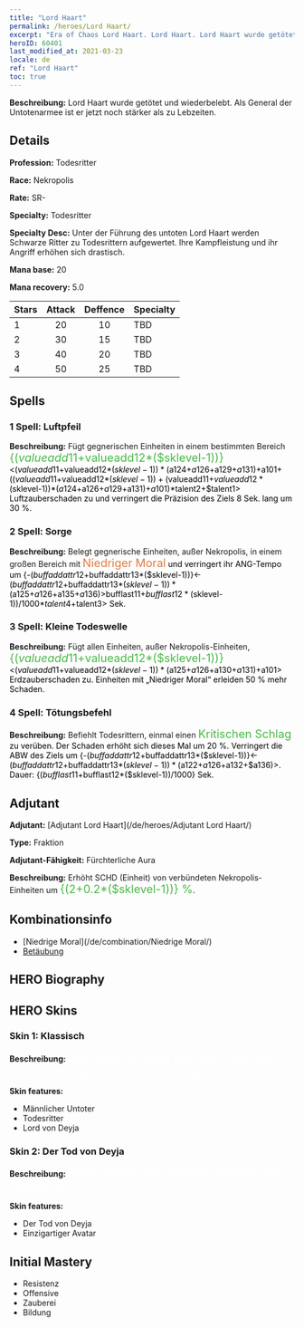 ```yaml
---
title: "Lord Haart"
permalink: /heroes/Lord Haart/
excerpt: "Era of Chaos Lord Haart. Lord Haart. Lord Haart wurde getötet und wiederbelebt. Als General der Untotenarmee ist er jetzt noch stärker als zu Lebzeiten."
heroID: 60401
last_modified_at: 2021-03-23
locale: de
ref: "Lord Haart"
toc: true
---
```

 **Beschreibung:** Lord Haart wurde getötet und wiederbelebt. Als General der Untotenarmee ist er jetzt noch stärker als zu Lebzeiten.
## Details
 **Profession:** Todesritter

 **Race:** Nekropolis

 **Rate:** SR-

 **Specialty:** Todesritter

 **Specialty Desc:** Unter der Führung des untoten Lord Haart werden Schwarze Ritter zu Todesrittern aufgewertet. Ihre Kampfleistung und ihr Angriff erhöhen sich drastisch.

 **Mana base:** 20

 **Mana recovery:** 5.0


  | Stars   |     Attack     |    Deffence    |      Specialty     |
  |---------|:---------------:|:---------------:|--------------------|
  |    1    | 20 | 10 | TBD |
  |    2    | 30 | 15 | TBD |
  |    3    | 40 | 20 | TBD |
  |    4    | 50 | 25 | TBD |

## Spells
### 1 Spell: Luftpfeil
 **Beschreibung:** Fügt gegnerischen Einheiten in einem bestimmten Bereich <span style="color: #48b946;font-size:20px">{($valueadd11+$valueadd12*($sklevel-1))}</span><span style="color: black"><($valueadd11+$valueadd12*($sklevel-1))*($a124+$a126+$a129+$a131)+$a101+(($valueadd11+$valueadd12*($sklevel-1))+($valueadd11+$valueadd12*($sklevel-1))*($a124+$a126+$a129+$a131)+$a101)*$talent2+$talent1> Luftzauberschaden zu und verringert die Präzision des Ziels 8 Sek. lang um 30 %.

### 2 Spell: Sorge
 **Beschreibung:** Belegt gegnerische Einheiten, außer Nekropolis, in einem großen Bereich mit <span style="color: #e07c44;font-size:20px">Niedriger Moral</span><span style="color: black"> und verringert ihr ANG-Tempo um {-($buffaddattr12+$buffaddattr13*($sklevel-1))}<-($buffaddattr12+$buffaddattr13*($sklevel-1))*($a125+$a126+$a135+$a136)> %. Dauer: <span style="color: #48b946;font-size:20px">{($bufflast11+$bufflast12*($sklevel-1))/1000}</span><span style="color: black"><($bufflast11+$bufflast12*($sklevel-1))/1000*$talent4+$talent3> Sek.

### 3 Spell: Kleine Todeswelle
 **Beschreibung:** Fügt allen Einheiten, außer Nekropolis-Einheiten, <span style="color: #48b946;font-size:20px">{($valueadd11+$valueadd12*($sklevel-1))}</span><span style="color: black"><($valueadd11+$valueadd12*($sklevel-1))*($a125+$a126+$a130+$a131)+$a101> Erdzauberschaden zu. Einheiten mit „Niedriger Moral“ erleiden 50 % mehr Schaden.

### 4 Spell: Tötungsbefehl
 **Beschreibung:** Befiehlt Todesrittern, einmal einen <span style="color: #48b946;font-size:20px">Kritischen Schlag</span><span style="color: black"> zu verüben. Der Schaden erhöht sich dieses Mal um 20 %. Verringert die ABW des Ziels um {-($buffaddattr12+$buffaddattr13*($sklevel-1))}<-($buffaddattr12+$buffaddattr13*($sklevel-1))*($a122+$a126+$a132+$a136)>. Dauer: {($bufflast11+$bufflast12*($sklevel-1))/1000} Sek.


## Adjutant

 **Adjutant:**  [Adjutant Lord Haart](/de/heroes/Adjutant Lord Haart/) 

 **Type:**  Fraktion 

 **Adjutant-Fähigkeit:**  Fürchterliche Aura 

 **Beschreibung:** Erhöht SCHD (Einheit) von verbündeten Nekropolis-Einheiten um <span style="color: #48b946;font-size:20px">{(2+0.2*($sklevel-1))} %</span><span style="color: black">.

## Kombinationsinfo

* [Niedrige Moral](/de/combination/Niedrige Moral/) 
* [Betäubung](/de/combination/Betäubung/) 

## HERO Biography

## HERO Skins
### Skin 1: **Klassisch**

 **Beschreibung:** <span style="color: #ffffff;font-size:20px">Das Leben ist doch bloß ein Fluch! Der Tod ist ein Segen, den Ihr nicht begreift.</span>

 **Skin features:** 

   - Männlicher Untoter
   - Todesritter
   - Lord von Deyja

### Skin 2: **Der Tod von Deyja**

 **Beschreibung:** <span style="color: #ffffff;font-size:20px">Die Anhänger der Wahrheit fürchten den Tod nicht!</span>

 **Skin features:** 

   - Der Tod von Deyja
   - Einzigartiger Avatar


## Initial Mastery
   - Resistenz
   - Offensive
   - Zauberei
   - Bildung
